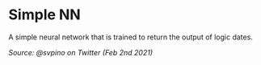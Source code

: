 # Simple NN

A simple neural network that is trained to return the output of logic dates.

*Source: @svpino on Twitter (Feb 2nd 2021)*